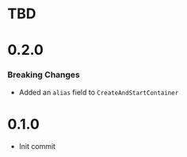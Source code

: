 # TBD

# 0.2.0
### Breaking Changes
* Added an `alias` field to `CreateAndStartContainer`

# 0.1.0
* Init commit
